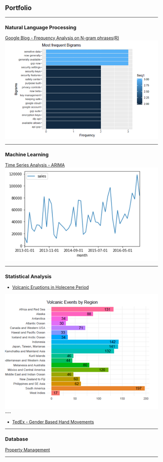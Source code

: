 ## Portfolio

---

### Natural Language Processing 

[Google Blog - Frequency Analysis on N-gram phrases(R)](/sample_page)
<img src="images/google_blog.PNG?raw=true"/>

---

### Machine Learning 

[Time Series Analysis - ARIMA](/pdf/sample_presentation.pdf)
<img src="images/time_series.PNG?raw=true"/>

---

### Statistical Analysis

- [Volcanic Eruptions in Holecene Period](http://example.com/)
<img src="images/volcano.PNG?raw=true"/>
---

- [TedEx - Gender Based Hand Movements](http://example.com/)

---

### Database

[Property Management](/pdf/sample_presentation.pdf)

---


